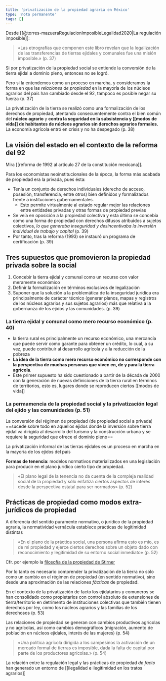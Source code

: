 ```yaml
---
title: 'privatización de la propiedad agraria en México'
type: 'nota permanente'
tags: []
---
```


Desde [[@torres-mazueraRegulacionImposibleLegalidad2020|La regulación imposible]]:

>«Las etnografías que componen este libro revelan que la legalización de las transferencias de tierras ejidales y comunales fue una misión imposible.» (p. 37)

Si por privatización de la propiedad social se entiende la conversión de la tierra ejidal a dominio pleno, entonces no se logró.

Pero si la entendemos como un proceso en marcha, y consideramos la forma en que las *relaciones de propiedad* en la mayoría de los núcleos agrarios del país han cambiado desde el 92, tampoco es posible negar su fuerza (p. 37)

La privatización de la tierra se realizó como una formalización de los derechos de propiedad, atentando consecuentemente contra el bien común del **núcleo agrario** y **contra la seguridad en la subsistencia y [[modos de vida]] de habitantes de núcleos agrarios sin derechos agrarios formales.**  La economía agrícola entró en crisis y no ha despegado (p. 38)

## La visión del estado en el contexto de la reforma del 92

Mira [[reforma de 1992 al artículo 27 de la constitución mexicana]].

Para los economistas neoinstitucionales de la época, la forma más acabada de propiedad era la privada, pues ésta:

- Tenía un conjunto de derechos individuales (derecho de acceso, posesión, transferencia, entre otros) bien definidos y formalizados frente a instituciones gubernamentales.
    - Esto permite virtualmente al estado regular mejor las relaciones entre entidades privadas y otras formas de propiedad previas
- Se veía en oposición a la propiedad colectiva y esta última se concebía como una forma de propiedad con derechos difusos atribuidos a sujetos colectivos, *lo que generaba inseguridad y desincentivaba la inversión individual de trabajo y capital* (p. 39)
- Por tanto, tras la reforma  (1993) se instauró un programa de certificación (p. 39)

## Tres supuestos que promovieron la propiedad privada sobre la social

1. Concebir la tierra ejidal y comunal como un recurso con valor meramente económico
2. Definir la formalización en términos exclusivos de legalización
3. Suponer que la solución a la problemática de la inseguridad jurídica era principalmente de carácter técnico (generar planos, mapas y registros de los núcleos agrarios y sus sujetos agrarios) más que relativa a la gobernanza de los ejidos y las comunidades. (p. 39)

### La tierra ejidal y comunal como mero recurso económico (p. 40)

- la tierra rural es principalmente un recurso económico, una mercancía que puede servir como garante para obtener un crédito, lo cual, a su vez, puede contribuir al desarrollo agrícola y a la reducción de la pobreza
- **La idea de la tierra como mero recurso económico no corresponde con la perspectiva de muchas personas que viven en, de y para la tierra agrícola**.
- Este primer supuesto ha sido cuestionado a partir de la década de 2000 con la generación de nuevas definiciones de la tierra rural en términos de territorios, esto es, lugares donde se reproducen ciertos [[modos de vida]]


### La permamencia de la propiedad social y la privatización legal del ejido y las comunidades (p. 51)

La conversión del régimen de propiedad (de propiedad social a privada) ==sucede sobre todo en aquellos ejidos donde la inversión sobre tierra ejidal va dirigida al desarrollo del turismo y la construcción urbana y se requiere la seguridad que ofrece el dominio pleno==

La privatización informal de las tierras ejidales es un proceso en marcha en la mayoría de los ejidos del país

**Formas de tenencia**: modelos normativos materializados en una legislación para producir en el plano jurídico cierto tipo de propiedad.

>«El plano legal de la tenencia no da cuenta de la compleja realidad social de la propiedad y sólo enfatiza ciertos aspectos de interés desde la perspectiva estatal para ser normados» (p. 52)

## Prácticas de propiedad como modos extra-jurídicos de propiedad

A diferencia del sentido puramente normativo, o jurídico de la propiedad agraria, la normatividad vernácula establece prácticas de legitimidad distintas

>«En el plano de la práctica social, una persona afirma esto es mío, es de mi propiedad y ejerce ciertos derechos sobre un objeto dado con reconocimiento y legitimidad de su entorno social inmediato» (p. 52) 

Cfr. por ejemplo la [filosofía de la propiedad de Stirner](https://youtu.be/_5qmDOf5SSk?t=1524)

Por lo tanto es necesario comprender la privatización de la tierra no sólo como un cambio en el régimen de propiedad (en sentido normativo), sino desde una aproximación de las relaciones *fácticas* de propiedad.

En el contexto de la privatización de facto los ejidatarios y comuneros se han consolidado como propietarios con control absoluto de extensiones de tierra/territorio en detrimento de instituciones colectivas que también tienen derechos por ley, como los núcleos agrarios y las familias de los derechosos (p. 53)

Las relaciones de propiedad se generan con cambios productivos agrícolas y no agrícolas, así como cambios demográficos (migración, aumento de población en núcleos ejidales, interés de las mujeres) (p. 54)

>«Una política agrícola dirigida a los campesinos la activación de un mercado formal de tierras es imposible, dada la falta de capital por parte de los productores agrícolas.» (p. 54)

La relación entre la regulación legal y las prácticas de propiedad *de facto* han generado un entorno de [[ilegalidad e ilegitimidad en los tratos agrarios]]